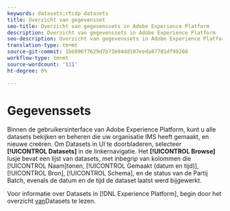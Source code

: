 ```yaml
---
keywords: datasets;rtcdp datasets
title: Overzicht van gegevensset
seo-title: Overzicht van gegevenssets in Adobe Experience Platform
description: Overzicht van gegevenssets in Adobe Experience Platform
seo-description: Overzicht van gegevenssets in Adobe Experience Platform
translation-type: tm+mt
source-git-commit: 1bb896f7629d7b71b94dd107eeda87701df99208
workflow-type: tm+mt
source-wordcount: '111'
ht-degree: 0%

---
```



# Gegevenssets

Binnen de gebruikersinterface van Adobe Experience Platform, kunt u alle datasets bekijken en beheren die uw organisatie IMS heeft gemaakt, en nieuwe creëren. Om Datasets in UI te doorbladeren, selecteer **[!UICONTROL Datasets]** in de linkernavigatie. Het **[!UICONTROL Browse]** lusje bevat een lijst van datasets, met inbegrip van kolommen die [!UICONTROL Naam]tonen, [!UICONTROL Gemaakt (datum en tijd)], [!UICONTROL Bron], [!UICONTROL Schema], en de status van de Partij Batch, evenals de datum en de tijd de dataset laatst werd bijgewerkt.

Voor informatie over Datasets in [!DNL Experience Platform], begin door het overzicht [van](../../catalog/datasets/overview.md)Datasets te lezen.
